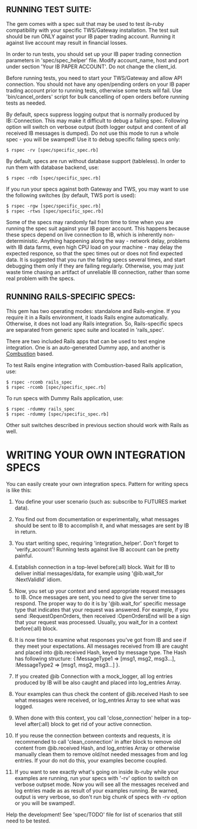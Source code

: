 ## RUNNING TEST SUITE:

The gem comes with a spec suit that may be used to test ib-ruby compatibility
with your specific TWS/Gateway installation. The test suit should be run ONLY
against your IB paper trading account. Running it against live account may result
in financial losses.

In order to run tests, you should set up your IB paper trading connection parameters
in 'spec/spec_helper' file. Modify account_name, host and port under section
'Your IB PAPER ACCOUNT'. Do not change the client_id.

Before running tests, you need to start your TWS/Gateway and allow API connection.
You should not have any open/pending orders on your IB paper trading account prior
to running tests, otherwise some tests will fail. Use 'bin/cancel_orders' script for
bulk cancelling of open orders before running tests as needed.

By default, specs suppress logging output that is normally produced by IB::Connection.
This may make it difficult to debug a failing spec. Following option will switch on verbose
output (both logger output and content of all received IB messages is dumped). Do not use
this mode to run a whole spec - you will be swamped! Use it to debug specific failing specs
only:

    $ rspec -rv [spec/specific_spec.rb]

By default, specs are run without database support (tableless). In order to run them
with database backend, use:

    $ rspec -rdb [spec/specific_spec.rb]

If you run your specs against both Gateway and TWS, you may want to use the following
switches (by default, TWS port is used):

    $ rspec -rgw [spec/specific_spec.rb]
    $ rspec -rtws [spec/specific_spec.rb]

Some of the specs may randomly fail from time to time when you are running the spec suit 
against your IB paper account. This happens because these specs depend on live connection
to IB, which is inherently non-deterministic. Anything happening along the way - network
delay, problems with IB data farms, even high CPU load on your machine - may delay the
expected responce, so that the spec times out or does not find expected data. It is
suggested that you run the failing specs several times, and start debugging them only 
if they are failing regularly. Otherwise, you may just waste time chasing an artifact of
unreliable IB connection, rather than some real problem with the specs.   

## RUNNING RAILS-SPECIFIC SPECS:

This gem has two operating modes: standalone and Rails-engine. If you require it in a
Rails environment, it loads Rails engine automatically. Otherwise, it does not load any
Rails integration. So, Rails-specific specs are separated from generic spec suite and
located in 'rails_spec'. 

There are two included Rails apps that can be used to test engine integration. One is
an auto-generated Dummy app, and another is [Combustion](https://github.com/freelancing-god/combustion) based.

To test Rails engine integration with Combustion-based Rails application, use:

    $ rspec -rcomb rails_spec
    $ rspec -rcomb [spec/specific_spec.rb]

To run specs with Dummy Rails application, use:

    $ rspec -rdummy rails_spec
    $ rspec -rdummy [spec/specific_spec.rb]

Other suit switches described in previous section should work with Rails as well.    

# WRITING YOUR OWN INTEGRATION SPECS

You can easily create your own integration specs. Pattern for writing specs is like this:

1. You define your user scenario (such as: subscribe to FUTURES market data).

2. You find out from documentation or experimentally, what messages should be sent to
   IB to accomplish it, and what messages are sent by IB in return.

3. You start writing spec, requiring 'integration_helper'. Don't forget to
   'verify_account'! Running tests against live IB account can be pretty painful.

4. Establish connection in a top-level before(:all) block. Wait for IB to deliver
   initial messages/data, for example using '@ib.wait_for :NextValidId' idiom.

5. Now, you set up your context and send appropriate request messages to IB. Once
   messages are sent, you need to give the server time to respond. The proper way
   to do it is by '@ib.wait_for' specific message type that indicates that your
   request was answered. For example, if you send :RequestOpenOrders, then received
   :OpenOrdersEnd will be a sign that your request was processed. Usually, you
   wait_for in a context before(:all) block.

6. It is now time to examine what responses you've got from IB and see if they meet
   your expectations. All messages received from IB are caught and placed into
   @ib.received Hash, keyed by message type. The Hash has following structure:
   {:MessageType1 => [msg1, msg2, msg3...], :MessageType2 => [msg1, msg2, msg3...] }.

7. If you created @ib Connection with a mock_logger, all log entries produced by IB
   will be also caught and placed into log_entries Array.

8. Your examples can thus check the content of @ib.received Hash to see what messages
   were received, or log_entries Array to see what was logged.

9. When done with this context, you call 'close_connection' helper in a top-level
   after(:all) block to get rid of your active connection.

10. If you reuse the connection between contexts and requests, it is recommended to
   call 'clean_connection' in after block to remove old content from @ib.received Hash,
   and log_entries Array or otherwise manually clean them to remove old/not needed
   messages from and log entries. If your do not do this, your examples become coupled.

11. If you want to see exactly what's going on inside ib-ruby while your examples are
    running, run your specs with '-rv' option to switch on verbose outpset mode.
    Now you will see all the messages received and log entries made as as result of
    your examples running. Be warned, output is very verbose, so don't run big chunk of
    specs with -rv option or you will be swamped!.

Help the development!
See 'spec/TODO' file for list of scenarios that still need to be tested.
